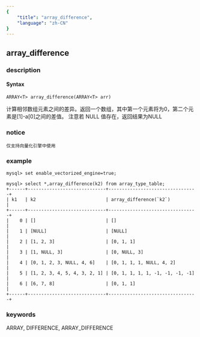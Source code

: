 ```yaml
---
{
    "title": "array_difference",
    "language": "zh-CN"
}
---
```


<!-- 
Licensed to the Apache Software Foundation (ASF) under one
or more contributor license agreements.  See the NOTICE file
distributed with this work for additional information
regarding copyright ownership.  The ASF licenses this file
to you under the Apache License, Version 2.0 (the
"License"); you may not use this file except in compliance
with the License.  You may obtain a copy of the License at

  http://www.apache.org/licenses/LICENSE-2.0

Unless required by applicable law or agreed to in writing,
software distributed under the License is distributed on an
"AS IS" BASIS, WITHOUT WARRANTIES OR CONDITIONS OF ANY
KIND, either express or implied.  See the License for the
specific language governing permissions and limitations
under the License.
-->

## array_difference

### description

#### Syntax

```
ARRAY<T> array_difference(ARRAY<T> arr)
```

计算相邻数组元素之间的差异。返回一个数组，其中第一个元素将为0，第二个元素是[1]-a[0]之间的差值。
注意若 NULL 值存在，返回结果为NULL

### notice

`仅支持向量化引擎中使用`

### example

```
mysql> set enable_vectorized_engine=true;

mysql> select *,array_difference(k2) from array_type_table;
+------+-----------------------------+---------------------------------+
| k1   | k2                          | array_difference(`k2`)          |
+------+-----------------------------+---------------------------------+
|    0 | []                          | []                              |
|    1 | [NULL]                      | [NULL]                          |
|    2 | [1, 2, 3]                   | [0, 1, 1]                       |
|    3 | [1, NULL, 3]                | [0, NULL, 3]                    |
|    4 | [0, 1, 2, 3, NULL, 4, 6]    | [0, 1, 1, 1, NULL, 4, 2]        |
|    5 | [1, 2, 3, 4, 5, 4, 3, 2, 1] | [0, 1, 1, 1, 1, -1, -1, -1, -1] |
|    6 | [6, 7, 8]                   | [0, 1, 1]                       |
+------+-----------------------------+---------------------------------+

```

### keywords

ARRAY, DIFFERENCE, ARRAY_DIFFERENCE
